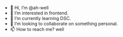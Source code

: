 - 👋 Hi, I’m @ah-well
- 👀 I’m interested in frontend.
- 🌱 I’m currently learning DSC.
- 💞️ I’m looking to collaborate on something personal.
- 📫 How to reach me? well

<!---
ah-well/ah-well is a ✨ special ✨ repository because its `README.md` (this file) appears on your GitHub profile.
You can click the Preview link to take a look at your changes.
--->
